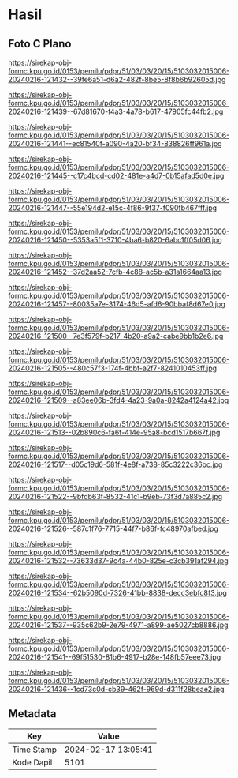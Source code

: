# Hasil

## Foto C Plano

https://sirekap-obj-formc.kpu.go.id/0153/pemilu/pdpr/51/03/03/20/15/5103032015006-20240216-121432--39fe6a51-d6a2-482f-8be5-8f8b6b92605d.jpg

https://sirekap-obj-formc.kpu.go.id/0153/pemilu/pdpr/51/03/03/20/15/5103032015006-20240216-121439--67d81670-f4a3-4a78-b617-47905fc44fb2.jpg

https://sirekap-obj-formc.kpu.go.id/0153/pemilu/pdpr/51/03/03/20/15/5103032015006-20240216-121441--ec81540f-a090-4a20-bf34-838826ff961a.jpg

https://sirekap-obj-formc.kpu.go.id/0153/pemilu/pdpr/51/03/03/20/15/5103032015006-20240216-121445--c17c4bcd-cd02-481e-a4d7-0b15afad5d0e.jpg

https://sirekap-obj-formc.kpu.go.id/0153/pemilu/pdpr/51/03/03/20/15/5103032015006-20240216-121447--55e194d2-e15c-4f86-9f37-f090fb467fff.jpg

https://sirekap-obj-formc.kpu.go.id/0153/pemilu/pdpr/51/03/03/20/15/5103032015006-20240216-121450--5353a5f1-3710-4ba6-b820-6abc1ff05d06.jpg

https://sirekap-obj-formc.kpu.go.id/0153/pemilu/pdpr/51/03/03/20/15/5103032015006-20240216-121452--37d2aa52-7cfb-4c88-ac5b-a31a1664aa13.jpg

https://sirekap-obj-formc.kpu.go.id/0153/pemilu/pdpr/51/03/03/20/15/5103032015006-20240216-121457--80035a7e-3174-46d5-afd6-90bbaf8d67e0.jpg

https://sirekap-obj-formc.kpu.go.id/0153/pemilu/pdpr/51/03/03/20/15/5103032015006-20240216-121500--7e3f579f-b217-4b20-a9a2-cabe9bb1b2e6.jpg

https://sirekap-obj-formc.kpu.go.id/0153/pemilu/pdpr/51/03/03/20/15/5103032015006-20240216-121505--480c57f3-174f-4bbf-a2f7-8241010453ff.jpg

https://sirekap-obj-formc.kpu.go.id/0153/pemilu/pdpr/51/03/03/20/15/5103032015006-20240216-121509--a83ee06b-3fd4-4a23-9a0a-8242a4124a42.jpg

https://sirekap-obj-formc.kpu.go.id/0153/pemilu/pdpr/51/03/03/20/15/5103032015006-20240216-121513--02b890c6-fa6f-414e-95a8-bcd1517b667f.jpg

https://sirekap-obj-formc.kpu.go.id/0153/pemilu/pdpr/51/03/03/20/15/5103032015006-20240216-121517--d05c19d6-581f-4e8f-a738-85c3222c36bc.jpg

https://sirekap-obj-formc.kpu.go.id/0153/pemilu/pdpr/51/03/03/20/15/5103032015006-20240216-121522--9bfdb63f-8532-41c1-b9eb-73f3d7a885c2.jpg

https://sirekap-obj-formc.kpu.go.id/0153/pemilu/pdpr/51/03/03/20/15/5103032015006-20240216-121526--587c1f76-7715-44f7-b86f-fc48970afbed.jpg

https://sirekap-obj-formc.kpu.go.id/0153/pemilu/pdpr/51/03/03/20/15/5103032015006-20240216-121532--73633d37-9c4a-44b0-825e-c3cb391af294.jpg

https://sirekap-obj-formc.kpu.go.id/0153/pemilu/pdpr/51/03/03/20/15/5103032015006-20240216-121534--62b5090d-7326-41bb-8838-decc3ebfc8f3.jpg

https://sirekap-obj-formc.kpu.go.id/0153/pemilu/pdpr/51/03/03/20/15/5103032015006-20240216-121537--935c62b9-2e79-4971-a899-ae5027cb8886.jpg

https://sirekap-obj-formc.kpu.go.id/0153/pemilu/pdpr/51/03/03/20/15/5103032015006-20240216-121541--69f51530-81b6-4917-b28e-148fb57eee73.jpg

https://sirekap-obj-formc.kpu.go.id/0153/pemilu/pdpr/51/03/03/20/15/5103032015006-20240216-121436--1cd73c0d-cb39-462f-969d-d311f28beae2.jpg


## Metadata

| Key        | Value               |
| ---------- | ------------------- |
| Time Stamp | 2024-02-17 13:05:41 |
| Kode Dapil | 5101                |



